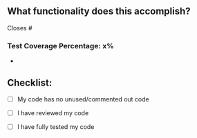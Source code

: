 ## What functionality does this accomplish?
Closes #


### Test Coverage Percentage: x%
- 
## Checklist:
- [ ] My code has no unused/commented out code
- [ ] I have reviewed my code
- [ ] I have fully tested my code



